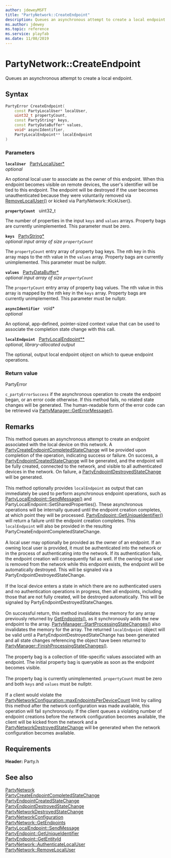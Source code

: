 ```yaml
---
author: jdeweyMSFT
title: "PartyNetwork::CreateEndpoint"
description: Queues an asynchronous attempt to create a local endpoint.
ms.author: jdewey
ms.topic: reference
ms.service: playfab
ms.date: 11/08/2019
---
```


# PartyNetwork::CreateEndpoint  

Queues an asynchronous attempt to create a local endpoint.  

## Syntax  
  
```cpp
PartyError CreateEndpoint(  
    const PartyLocalUser* localUser,  
    uint32_t propertyCount,  
    const PartyString* keys,  
    const PartyDataBuffer* values,  
    void* asyncIdentifier,  
    PartyLocalEndpoint** localEndpoint  
)  
```  
  
### Parameters  
  
**`localUser`** &nbsp; [PartyLocalUser*](../../PartyLocalUser/partylocaluser.md)  
*optional*  
  
An optional local user to associate as the owner of this endpoint. When this endpoint becomes visible on remote devices, the user's identifier will be tied to this endpoint. The endpoint will be destroyed if the user becomes unauthenticated because they were voluntarily removed via [RemoveLocalUser()](partynetwork_removelocaluser.md) or kicked via PartyNetwork::KickUser().  
  
**`propertyCount`** &nbsp; uint32_t  
  
The number of properties in the input `keys` and `values` arrays. Property bags are currently unimplemented. This parameter must be zero.  
  
**`keys`** &nbsp; [PartyString*](../../../typedefs.md)  
*optional input array of size `propertyCount`*  
  
The `propertyCount` entry array of property bag keys. The nth key in this array maps to the nth value in the `values` array. Property bags are currently unimplemented. This parameter must be nullptr.  
  
**`values`** &nbsp; [PartyDataBuffer*](../../../structs/partydatabuffer.md)  
*optional input array of size `propertyCount`*  
  
The `propertyCount` entry array of property bag values. The nth value in this array is mapped by the nth key in the `keys` array. Property bags are currently unimplemented. This parameter must be nullptr.  
  
**`asyncIdentifier`** &nbsp; void*  
*optional*  
  
An optional, app-defined, pointer-sized context value that can be used to associate the completion state change with this call.  
  
**`localEndpoint`** &nbsp; [PartyLocalEndpoint**](../../PartyLocalEndpoint/partylocalendpoint.md)  
*optional, library-allocated output*  
  
The optional, output local endpoint object on which to queue endpoint operations.  
  
  
### Return value  
PartyError
  
```c_partyErrorSuccess``` if the asynchronous operation to create the endpoint began, or an error code otherwise. If this method fails, no related state changes will be generated. The human-readable form of the error code can be retrieved via [PartyManager::GetErrorMessage()](../../PartyManager/methods/partymanager_geterrormessage.md).
  
## Remarks  
  
This method queues an asynchronous attempt to create an endpoint associated with the local device on this network. A [PartyCreateEndpointCompletedStateChange](../../../structs/partycreateendpointcompletedstatechange.md) will be provided upon completion of the operation, indicating success or failure. On success, a [PartyEndpointCreatedStateChange](../../../structs/partyendpointcreatedstatechange.md) will be generated, and the endpoint will be fully created, connected to the network, and visible to all authenticated devices in the network. On failure, a [PartyEndpointDestroyedStateChange](../../../structs/partyendpointdestroyedstatechange.md) will be generated. <br /><br /> This method optionally provides `localEndpoint` as output that can immediately be used to perform asynchronous endpoint operations, such as [PartyLocalEndpoint::SendMessage()](../../PartyLocalEndpoint/methods/partylocalendpoint_sendmessage.md) and PartyLocalEndpoint::SetSharedProperties(). These asynchronous operations will be internally queued until the endpoint creation completes, at which point they will be processed. [PartyEndpoint::GetUniqueIdentifier()](../../PartyEndpoint/methods/partyendpoint_getuniqueidentifier.md) will return a failure until the endpoint creation completes. This `localEndpoint` will also be provided in the resulting PartyCreateEndpointCompletedStateChange.   <br /><br /> A local user may optionally be provided as the owner of an endpoint. If an owning local user is provided, it must be authenticated into the network or in the process of authenticating into the network. If its authentication fails, the endpoint creation will consequently fail as well. If the owning local user is removed from the network while this endpoint exists, the endpoint will be automatically destroyed. This will be signaled via a PartyEndpointDestroyedStateChange.   <br /><br /> If the local device enters a state in which there are no authenticated users and no authentication operations in progress, then all endpoints, including those that are not fully created, will be destroyed automatically. This will be signaled by PartyEndpointDestroyedStateChanges.   <br /><br /> On successful return, this method invalidates the memory for any array previously returned by [GetEndpoints()](partynetwork_getendpoints.md), as it synchronously adds the new endpoint to the array. [PartyManager::StartProcessingStateChanges()](../../PartyManager/methods/partymanager_startprocessingstatechanges.md) also invalidates the memory for the array. The returned `localEndpoint` object will be valid until a PartyEndpointDestroyedStateChange has been generated and all state changes referencing the object have been returned to [PartyManager::FinishProcessingStateChanges()](../../PartyManager/methods/partymanager_finishprocessingstatechanges.md).   <br /><br /> The property bag is a collection of title-specific values associated with an endpoint. The initial property bag is queryable as soon as the endpoint becomes visible.   <br /><br /> The property bag is currently unimplemented. `propertyCount` must be zero and both `keys` and `values` must be nullptr.   <br /><br /> If a client would violate the [PartyNetworkConfiguration::maxEndpointsPerDeviceCount](../../../structs/partynetworkconfiguration.md) limit by calling this method after the network configuration was made available, this operation will fail synchronously. If the client queues a violating number of endpoint creations before the network configuration becomes available, the client will be kicked from the network and a [PartyNetworkDestroyedStateChange](../../../structs/partynetworkdestroyedstatechange.md) will be generated when the network configuration becomes available.
  
## Requirements  
  
**Header:** Party.h
  
## See also  
[PartyNetwork](../partynetwork.md)  
[PartyCreateEndpointCompletedStateChange](../../../structs/partycreateendpointcompletedstatechange.md)  
[PartyEndpointCreatedStateChange](../../../structs/partyendpointcreatedstatechange.md)  
[PartyEndpointDestroyedStateChange](../../../structs/partyendpointdestroyedstatechange.md)  
[PartyNetworkDestroyedStateChange](../../../structs/partynetworkdestroyedstatechange.md)  
[PartyNetworkConfiguration](../../../structs/partynetworkconfiguration.md)  
[PartyNetwork::GetEndpoints](partynetwork_getendpoints.md)  
[PartyLocalEndpoint::SendMessage](../../PartyLocalEndpoint/methods/partylocalendpoint_sendmessage.md)  
[PartyEndpoint::GetUniqueIdentifier](../../PartyEndpoint/methods/partyendpoint_getuniqueidentifier.md)  
[PartyEndpoint::GetEntityId](../../PartyEndpoint/methods/partyendpoint_getentityid.md)  
[PartyNetwork::AuthenticateLocalUser](partynetwork_authenticatelocaluser.md)  
[PartyNetwork::RemoveLocalUser](partynetwork_removelocaluser.md)
  
  
